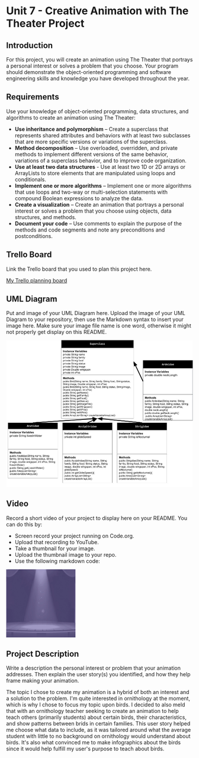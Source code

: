 # Unit 7 - Creative Animation with The Theater Project

## Introduction

For this project, you will create an animation using The Theater that portrays a personal interest or solves a problem that you choose. Your program should demonstrate the object-oriented programming and software engineering skills and knowledge you have developed throughout the year.

## Requirements

Use your knowledge of object-oriented programming, data structures, and algorithms to create an animation using The Theater:

- **Use inheritance and polymorphism** – Create a superclass that represents shared attributes and behaviors with at least two subclasses that are more specific versions or variations of the superclass.
- **Method decomposition** – Use overloaded, overridden, and private methods to implement different versions of the same behavior, variations of a superclass behavior, and to improve code organization.
- **Use at least two data structures** - Use at least two 1D or 2D arrays or ArrayLists to store elements that are manipulated using loops and conditionals.
- **Implement one or more algorithms** – Implement one or more algorithms that use loops and two-way or multi-selection statements with compound Boolean expressions to analyze the data.
- **Create a visualization** – Create an animation that portrays a personal interest or solves a problem that you choose using objects, data structures, and methods.
- **Document your code** – Use comments to explain the purpose of the methods and code segments and note any preconditions and postconditions.

## Trello Board

Link the Trello board that you used to plan this project here. 

[My Trello planning board](https://trello.com/invite/b/67d386aadb8539e3a6388f95/ATTI7432d30a8f68b1a013e206815ec86b235508B6A2/unit-7-project-planning)

## UML Diagram

Put and image of your UML Diagram here. Upload the image of your UML Diagram to your repository, then use the Markdown syntax to insert your image here. Make sure your image file name is one word, otherwise it might not properly get display on this README.

![UML Diagram for my project](unit-seven-uml-diagram.jpg)

## Video

Record a short video of your project to display here on your README. You can do this by:

- Screen record your project running on Code.org.
- Upload that recording to YouTube.
- Take a thumbnail for your image.
- Upload the thumbnail image to your repo.
- Use the following markdown code:

[![Thumbnail for my projet](thumbnail.png)](https://docs.google.com/presentation/d/1Aay_e9pNQovIoHeXbREXKvj12ANJQ96mmGgEFQ-NXI0/edit?usp=sharing)

## Project Description

Write a description the personal interest or problem that your animation addresses. Then explain the user story(s) you identified, and how they help frame making your animation.

The topic I chose to create my animation is a hybrid of both an interest and a solution to the problem. I'm quite interested in ornithology at the moment, which is why I chose to focus my topic upon birds. I decided to also meld that with an ornithology teacher seeking to create an animation to help teach others (primarily students) about certain birds, their characteristics, and show patterns between brids in certain families. This user story helped me choose what data to include, as it was tailored around what the average student with little to no background on ornithology would understand about birds. It's also what convinced me to make infographics about the birds since it would help fulfill my user's purpose to teach about birds.
